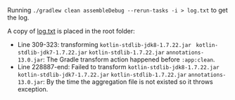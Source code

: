 Running `./gradlew clean assembleDebug --rerun-tasks -i > log.txt` to get the log.

A copy of [log.txt](error-log.txt) is placed in the root folder:

- Line 309-323: transforming `kotlin-stdlib-jdk8-1.7.22.jar` ` kotlin-stdlib-jdk7-1.7.22.jar` `kotlin-stdlib-1.7.22.jar` `annotations-13.0.jar`: The Gradle transform action happened before `:app:clean`.
- Line 228887-end: Failed to transform `kotlin-stdlib-jdk8-1.7.22.jar` ` kotlin-stdlib-jdk7-1.7.22.jar` `kotlin-stdlib-1.7.22.jar` `annotations-13.0.jar`: By the time the aggregation file is not existed so it throws exception.